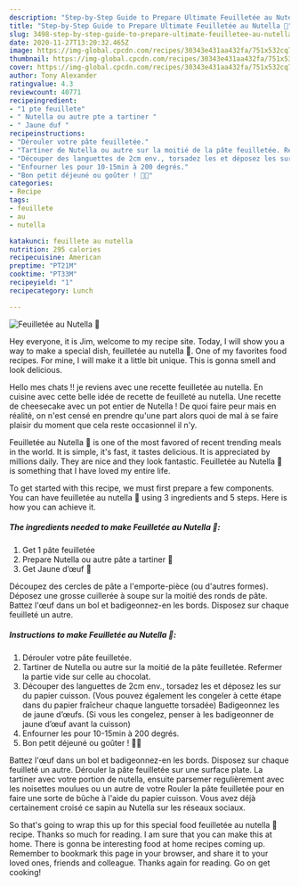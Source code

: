 ```yaml
---
description: "Step-by-Step Guide to Prepare Ultimate Feuilletée au Nutella 🍫"
title: "Step-by-Step Guide to Prepare Ultimate Feuilletée au Nutella 🍫"
slug: 3498-step-by-step-guide-to-prepare-ultimate-feuilletee-au-nutella
date: 2020-11-27T13:20:32.465Z
image: https://img-global.cpcdn.com/recipes/30343e431aa432fa/751x532cq70/feuilletee-au-nutella-🍫-photo-principale-de-la-recette.jpg
thumbnail: https://img-global.cpcdn.com/recipes/30343e431aa432fa/751x532cq70/feuilletee-au-nutella-🍫-photo-principale-de-la-recette.jpg
cover: https://img-global.cpcdn.com/recipes/30343e431aa432fa/751x532cq70/feuilletee-au-nutella-🍫-photo-principale-de-la-recette.jpg
author: Tony Alexander
ratingvalue: 4.3
reviewcount: 40771
recipeingredient:
- "1 pte feuillete"
- " Nutella ou autre pte a tartiner "
- " Jaune duf "
recipeinstructions:
- "Dérouler votre pâte feuilletée."
- "Tartiner de Nutella ou autre sur la moitié de la pâte feuilletée. Refermer la partie vide sur celle au chocolat."
- "Découper des languettes de 2cm env., torsadez les et déposez les sur du papier cuisson. (Vous pouvez également les congeler à cette étape dans du papier fraîcheur chaque languette torsadée) Badigeonnez les de jaune d’œufs. (Si vous les congelez, penser à les badigeonner de jaune d’œuf avant la cuisson)"
- "Enfourner les pour 10-15min à 200 degrés."
- "Bon petit déjeuné ou goûter ! 🤤🍫"
categories:
- Recipe
tags:
- feuillete
- au
- nutella

katakunci: feuillete au nutella 
nutrition: 295 calories
recipecuisine: American
preptime: "PT21M"
cooktime: "PT33M"
recipeyield: "1"
recipecategory: Lunch

---
```



![Feuilletée au Nutella 🍫](https://img-global.cpcdn.com/recipes/30343e431aa432fa/751x532cq70/feuilletee-au-nutella-🍫-photo-principale-de-la-recette.jpg)

Hey everyone, it is Jim, welcome to my recipe site. Today, I will show you a way to make a special dish, feuilletée au nutella 🍫. One of my favorites food recipes. For mine, I will make it a little bit unique. This is gonna smell and look delicious.

Hello mes chats !! je reviens avec une recette feuilletée au nutella. En cuisine avec cette belle idée de recette de feuilleté au nutella. Une recette de cheesecake avec un pot entier de Nutella ! De quoi faire peur mais en réalité, on n&#39;est censé en prendre qu&#39;une part alors quoi de mal à se faire plaisir du moment que cela reste occasionnel il n&#39;y.

Feuilletée au Nutella 🍫 is one of the most favored of recent trending meals in the world. It is simple, it's fast, it tastes delicious. It is appreciated by millions daily. They are nice and they look fantastic. Feuilletée au Nutella 🍫 is something that I have loved my entire life.


To get started with this recipe, we must first prepare a few components. You can have feuilletée au nutella 🍫 using 3 ingredients and 5 steps. Here is how you can achieve it.

<!--inarticleads1-->

##### The ingredients needed to make Feuilletée au Nutella 🍫:

1. Get 1 pâte feuilletée
1. Prepare  Nutella ou autre pâte a tartiner 🍫
1. Get  Jaune d’œuf 🥚


Découpez des cercles de pâte a l&#39;emporte-pièce (ou d&#39;autres formes). Déposez une grosse cuillerée à soupe sur la moitié des ronds de pâte. Battez l&#39;œuf dans un bol et badigeonnez-en les bords. Disposez sur chaque feuilleté un autre. 

<!--inarticleads2-->

##### Instructions to make Feuilletée au Nutella 🍫:

1. Dérouler votre pâte feuilletée.
1. Tartiner de Nutella ou autre sur la moitié de la pâte feuilletée. Refermer la partie vide sur celle au chocolat.
1. Découper des languettes de 2cm env., torsadez les et déposez les sur du papier cuisson. (Vous pouvez également les congeler à cette étape dans du papier fraîcheur chaque languette torsadée) Badigeonnez les de jaune d’œufs. (Si vous les congelez, penser à les badigeonner de jaune d’œuf avant la cuisson)
1. Enfourner les pour 10-15min à 200 degrés.
1. Bon petit déjeuné ou goûter ! 🤤🍫


Battez l&#39;œuf dans un bol et badigeonnez-en les bords. Disposez sur chaque feuilleté un autre. Dérouler la pâte feuilletée sur une surface plate. La tartiner avec votre portion de nutella, ensuite parsemer regulièrement avec les noisettes moulues ou un autre de votre Rouler la pâte feuilletée pour en faire une sorte de bûche à l&#39;aide du papier cuisson. Vous avez déjà certainement croisé ce sapin au Nutella sur les réseaux sociaux. 

So that's going to wrap this up for this special food feuilletée au nutella 🍫 recipe. Thanks so much for reading. I am sure that you can make this at home. There is gonna be interesting food at home recipes coming up. Remember to bookmark this page in your browser, and share it to your loved ones, friends and colleague. Thanks again for reading. Go on get cooking!
